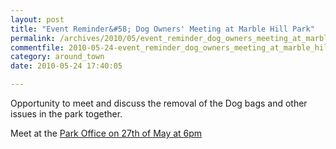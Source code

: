 ```yaml
---
layout: post
title: "Event Reminder&#58; Dog Owners' Meeting at Marble Hill Park"
permalink: /archives/2010/05/event_reminder_dog_owners_meeting_at_marble_hill_p.html
commentfile: 2010-05-24-event_reminder_dog_owners_meeting_at_marble_hill_p
category: around_town
date: 2010-05-24 17:40:05

---
```


Opportunity to meet and discuss the removal of the Dog bags and other issues in the park together.

Meet at the [Park Office on 27th of May at 6pm](https://stmargarets.london/event/meeting/200705142444)
